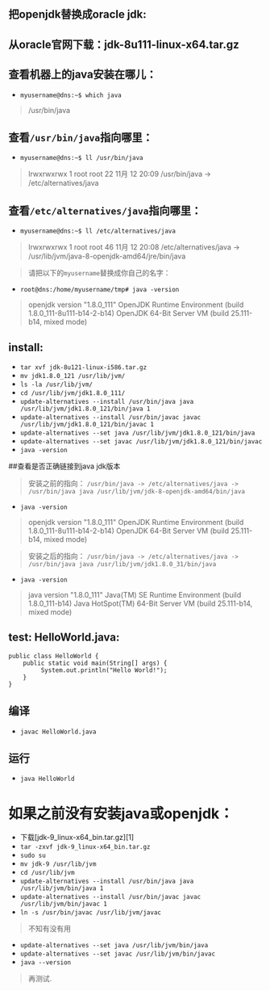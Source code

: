 ## 把openjdk替换成oracle jdk:

## 从oracle官网下载：jdk-8u111-linux-x64.tar.gz

## 查看机器上的java安装在哪儿：
+ `myusername@dns:~$ which java`
> /usr/bin/java

## 查看`/usr/bin/java`指向哪里：
+ `myusername@dns:~$ ll /usr/bin/java`
> lrwxrwxrwx 1 root root 22 11月 12 20:09 /usr/bin/java -> /etc/alternatives/java

## 查看`/etc/alternatives/java`指向哪里：
+ `myusername@dns:~$ ll /etc/alternatives/java`
> lrwxrwxrwx 1 root root 46 11月 12 20:08 /etc/alternatives/java -> /usr/lib/jvm/java-8-openjdk-amd64/jre/bin/java


> 请把以下的`myusername`替换成你自己的名字：
+ `root@dns:/home/myusername/tmp# java -version`
> openjdk version "1.8.0_111"
OpenJDK Runtime Environment (build 1.8.0_111-8u111-b14-2-b14)
OpenJDK 64-Bit Server VM (build 25.111-b14, mixed mode)

## install:
+ `tar xvf jdk-8u121-linux-i586.tar.gz`
+ `mv jdk1.8.0_121 /usr/lib/jvm/`
+ `ls -la /usr/lib/jvm/`
+ `cd /usr/lib/jvm/jdk1.8.0_111/`
+ `update-alternatives --install /usr/bin/java java /usr/lib/jvm/jdk1.8.0_121/bin/java 1`
+ `update-alternatives --install /usr/bin/javac javac /usr/lib/jvm/jdk1.8.0_121/bin/javac 1`
+ `update-alternatives --set java /usr/lib/jvm/jdk1.8.0_121/bin/java`
+ `update-alternatives --set javac /usr/lib/jvm/jdk1.8.0_121/bin/javac`
+ `java -version`

##查看是否正确链接到java jdk版本

> 安装之前的指向：
`/usr/bin/java -> /etc/alternatives/java -> /usr/bin/java java /usr/lib/jvm/jdk-8-openjdk-amd64/bin/java`

+ `java -version`

> openjdk version "1.8.0_111"
OpenJDK Runtime Environment (build 1.8.0_111-8u111-b14-2-b14)
OpenJDK 64-Bit Server VM (build 25.111-b14, mixed mode)

> 安装之后的指向：
`/usr/bin/java -> /etc/alternatives/java -> /usr/bin/java java /usr/lib/jvm/jdk1.8.0_31/bin/java`

+ `java -version`
> java version "1.8.0_111"
Java(TM) SE Runtime Environment (build 1.8.0_111-b14)
Java HotSpot(TM) 64-Bit Server VM (build 25.111-b14, mixed mode)

## test: HelloWorld.java:
```
public class HelloWorld {
	public static void main(String[] args) {
		 System.out.println("Hello World!");
	}
}
```
## 编译
+ `javac HelloWorld.java`

## 运行
+ `java HelloWorld`   


# 如果之前没有安装java或openjdk：
+ 下载[jdk-9_linux-x64_bin.tar.gz][1]
+ `tar -zxvf jdk-9_linux-x64_bin.tar.gz`
+ `sudo su`
+ `mv jdk-9 /usr/lib/jvm`
+ `cd /usr/lib/jvm`
+ `update-alternatives --install /usr/bin/java java /usr/lib/jvm/bin/java 1`
+ `update-alternatives --install /usr/bin/javac javac /usr/lib/jvm/bin/javac 1`
+ `ln -s /usr/bin/javac /usr/lib/jvm/javac`
> 不知有没有用
+ `update-alternatives --set java /usr/lib/jvm/bin/java`
+ `update-alternatives --set javac /usr/lib/jvm/bin/javac`
+ `java --version`
> 再测试.
